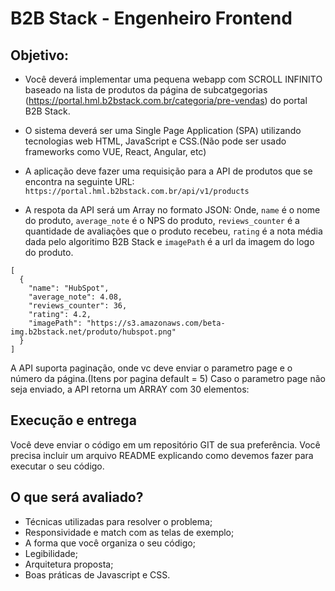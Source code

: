 
# B2B Stack - Engenheiro Frontend

## Objetivo:
* Você deverá implementar uma pequena webapp com SCROLL INFINITO baseado na lista de produtos da página de subcatgegorias (https://portal.hml.b2bstack.com.br/categoria/pre-vendas) do portal B2B Stack.
* O sistema deverá ser uma Single Page Application (SPA) utilizando tecnologias web HTML, JavaScript e CSS.(Não pode ser usado frameworks como VUE, React, Angular, etc)

* A aplicação deve fazer uma requisição para a API de produtos que se encontra na seguinte URL: ```https://portal.hml.b2bstack.com.br/api/v1/products``` 
* A respota da API será um Array no formato JSON:
Onde, `name` é o nome do produto, `average_note` é o NPS do produto, `reviews_counter` é a quantidade de avaliações que o produto recebeu, `rating` é a nota média dada pelo algoritimo B2B Stack e `imagePath` é a url da imagem do logo do produto.
```
[
  {
    "name": "HubSpot",
    "average_note": 4.08,
    "reviews_counter": 36,
    "rating": 4.2,
    "imagePath": "https://s3.amazonaws.com/beta-img.b2bstack.net/produto/hubspot.png"
  }
]
```
A API suporta paginação, onde vc deve enviar o parametro page e o número da página.(Itens por pagina default = 5)
Caso o parametro page não seja enviado, a API retorna um ARRAY com 30 elementos:

## Execução e entrega
Você deve enviar o código em um repositório GIT de sua preferência. Você precisa incluir um arquivo README explicando como devemos fazer para executar o seu código.

## O que será avaliado?
* Técnicas utilizadas para resolver o problema;
* Responsividade e match com as telas de exemplo;
* A forma que você organiza o seu código;
* Legibilidade;
* Arquitetura proposta;
* Boas práticas de Javascript e CSS.
